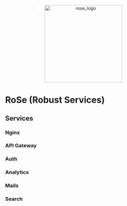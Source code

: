 <p align="center">
  <picture>
    <source media="(prefers-color-scheme: light)" srcset="https://raw.githubusercontent.com/vladdoroniuk/rose/main/images/logo.svg">
    <img width="250" height="250" alt="rose_logo" src="https://raw.githubusercontent.com/vladdoroniuk/rose/main/images/logo.svg">
  </picture>
</p>

# RoSe (Robust Services)

## Services

### Nginx

### API Gateway

### Auth

### Analytics

### Mails

### Search
